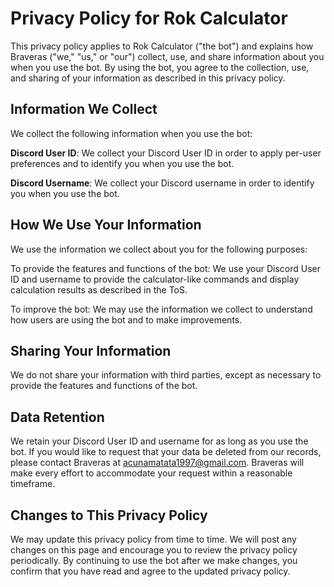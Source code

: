# Privacy Policy for Rok Calculator
This privacy policy applies to Rok Calculator ("the bot") and explains how Braveras ("we," "us," or "our") collect, use, and share information about you when you use the bot. By using the bot, you agree to the collection, use, and sharing of your information as described in this privacy policy.

## Information We Collect
We collect the following information when you use the bot:

**Discord User ID**: We collect your Discord User ID in order to apply per-user preferences and to identify you when you use the bot.

**Discord Username**: We collect your Discord username in order to identify you when you use the bot.

## How We Use Your Information

We use the information we collect about you for the following purposes:

To provide the features and functions of the bot: We use your Discord User ID and username to provide the calculator-like commands and display calculation results as described in the ToS.

To improve the bot: We may use the information we collect to understand how users are using the bot and to make improvements.

## Sharing Your Information

We do not share your information with third parties, except as necessary to provide the features and functions of the bot.

## Data Retention

We retain your Discord User ID and username for as long as you use the bot. If you would like to request that your data be deleted from our records, please contact Braveras at acunamatata1997@gmail.com. Braveras will make every effort to accommodate your request within a reasonable timeframe.

## Changes to This Privacy Policy

We may update this privacy policy from time to time. We will post any changes on this page and encourage you to review the privacy policy periodically. By continuing to use the bot after we make changes, you confirm that you have read and agree to the updated privacy policy.

